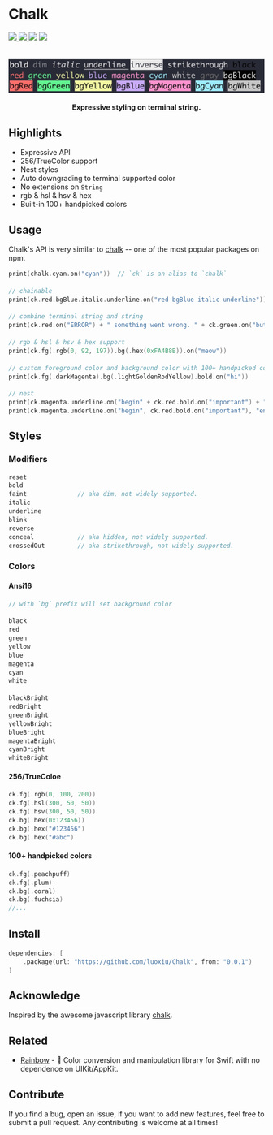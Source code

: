 # Chalk

<div>
<a href="https://travis-ci.org/luoxiu/Chalk">
  <img src="https://travis-ci.org/luoxiu/Chalk.svg?branch=master">
</a>
<a href="https://github.com/luoxiu/Chalk/releases">
  <img src="https://img.shields.io/github/tag/luoxiu/Chalk.svg">
</a>
<img src="https://img.shields.io/badge/platform-iOS%20%7C%20macOS%20%7C%20watchOS%20%7C%20tvOS%20%7C%20Linux-lightgrey.svg">
<img src="https://img.shields.io/github/license/luoxiu/Chalk.svg">
</div>
<br>
<br>
<div align="center">
    <img src="chalk.jpg">
    <br>
    <br>
    <strong>Expressive styling on terminal string.</strong>
</div>

## Highlights

- Expressive API
- 256/TrueColor support
- Nest styles
- Auto downgrading to terminal supported color
- No extensions on `String`
- rgb & hsl & hsv & hex
- Built-in 100+ handpicked colors

## Usage

Chalk's API is very similar to [chalk](https://github.com/chalk/chalk) -- one of the most popular packages on npm.

```swift
print(chalk.cyan.on("cyan"))  // `ck` is an alias to `chalk`

// chainable
print(ck.red.bgBlue.italic.underline.on("red bgBlue italic underline"))

// combine terminal string and string
print(ck.red.on("ERROR") + " something went wrong. " + ck.green.on("but no worry! I will..."))

// rgb & hsl & hsv & hex support
print(ck.fg(.rgb(0, 92, 197)).bg(.hex(0xFA4B8B)).on("meow"))

// custom foreground color and background color with 100+ handpicked colors
print(ck.fg(.darkMagenta).bg(.lightGoldenRodYellow).bold.on("hi"))

// nest
print(ck.magenta.underline.on("begin" + ck.red.bold.on("important") + "end"))
print(ck.magenta.underline.on("begin", ck.red.bold.on("important"), "end"))
```

## Styles

### Modifiers

```swift
reset
bold
faint              // aka dim, not widely supported.
italic
underline
blink
reverse
conceal            // aka hidden, not widely supported.
crossedOut         // aka strikethrough, not widely supported.
```

### Colors

#### Ansi16

```swift
// with `bg` prefix will set background color

black
red
green
yellow
blue
magenta
cyan
white

blackBright
redBright
greenBright
yellowBright
blueBright
magentaBright
cyanBright
whiteBright
```

#### 256/TrueColoe

```swift
ck.fg(.rgb(0, 100, 200))
ck.fg(.hsl(300, 50, 50))
ck.fg(.hsv(300, 50, 50))
ck.bg(.hex(0x123456))
ck.bg(.hex("#123456")
ck.bg(.hex("#abc")
```

#### 100+ handpicked colors

```swift
ck.fg(.peachpuff)
ck.fg(.plum)
ck.bg(.coral)
ck.bg(.fuchsia)
//...
```

## Install

```swift
dependencies: [
    .package(url: "https://github.com/luoxiu/Chalk", from: "0.0.1")
]
```


## Acknowledge

Inspired by the awesome javascript library [chalk](https://github.com/chalk/chalk).

## Related

- [Rainbow](https://github.com/luoxiu/Rainbow) - 🌈 Color conversion and manipulation library for Swift with no dependence on UIKit/AppKit.

## Contribute

If you find a bug, open an issue, if you want to add new features, feel free to submit a pull request. Any contributing is welcome at all times!
